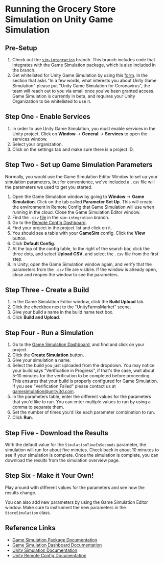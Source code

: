 # Running the Grocery Store Simulation on Unity Game Simulation

## Pre-Setup

1. Check out the [`sim-integration`](https://github.com/Unity-Technologies/unitysimulation-coronavirus-example/tree/sim-integration) branch.
This branch includes code that integrates with the Game Simulation package, which is also included in the branch.
2. Get whitelisted for Unity Game Simulation by using this [form](https://create.unity3d.com/unity-game-simulation-beta-sign-up). In the section that asks "In a few words, what interests you about Unity Game Simulation" please put "Unity Game Simulation for Coronavirus", the team will reach out to you via email once you've been granted access. Game Simulation is currently in beta, and requires your Unity Organization to be whitelisted to use it.

## Step One - Enable Services

1. In order to use Unity Game Simulation, you must enable services in the Unity project.  Click on **Window** -> **General** -> **Services** to open the services window.
2. Select your organization.
3. Click on the settings tab and make sure there is a project ID.

## Step Two - Set up Game Simulation Parameters

Normally, you would use the Game Simulation Editor Window to set up your simulation parameters, but for convenience, we've included a `.csv` file will the parameters we used to get you started.

1. Open the Game Simulation window by going to **Window** -> **Game Simulation**. Click on the tab called **Parameter Set Up**. This will create the environment in Remote Config that Game Simulation will use when running in the cloud. Close the Game Simulation Editor window.
2. Find the `.csv` [file](https://github.com/Unity-Technologies/unitysimulation-coronavirus-example/blob/sim-integration/StoreSimulationParams.csv) in the `sim-integration` branch.
3. Go to the [Remote Config Dashboard](https://app.remote-config.unity3d.com/).
4. Find your project in the project list and click on it.
5. You should see a table with your **GameSim** config. Click the **View** button.
6. Click **Default Config**.
7. At the top of the config table, to the right of the search bar, click the three dots, and select **Upload CSV**, and select the `.csv` file from the first step.
8. In Unity, open the Game Simulation window again, and verify that the parameters from the `.csv` file are visibile. If the window is already open, close and reopen the window to see the parameters.

## Step Three - Create a Build

1. In the Game Simulation Editor window, click the **Build Upload** tab.
2. Click the checkbox next to the "UnityFarmsMarket" scene.
3. Give your build a name in the build name text box.
4. Click **Build and Upload**.

## Step Four - Run a Simulation

1. Go to the [Game Simulation Dashboard](https://gamesimulation.unity3d.com/), and find and click on your project.
2. Click the **Create Simulation** button.
3. Give your simulation a name.
4. Select the build you just uploaded from the dropdown. You may notice your build says "Verification in Progress", if that's the case, wait about 5-10 minutes for the verification to be completed before proceeding. This ensures that your build is properly configured for Game Simulation. If you see "Verification Failed" please contact us at gamesimulation@unity3d.com.
5. In the parameters table, enter the different values for the parameters that you'd like to run. You can enter multiple values to run by using a comma to separate them.
6. Set the number of times you'd like each parameter combination to run.
7. Click **Run**.

## Step Five - Download the Results

With the default value for the `SimulationTimeInSeconds` parameter, the simulation will run for about five minutes. Check back in about 10 minutes to see if your simulation is complete. Once the simulation is complete, you can download the results from the simulation overview page.

## Step Six - Make it Your Own!

Play around with different values for the parameters and see how the results change.

You can also add new parameters by using the Game Simulation Editor window. Make sure to instrument the new parameters in the `StoreSimulation` class.

## Reference Links

* [Game Simulation Package Documentation](https://docs.unity3d.com/Packages/com.unity.simulation.games@0.4/manual/index.html)
* [Game Simulation Dashboard Documentation](https://unity-technologies.github.io/gamesimulation/Docs/dashboard.html)
* [Unity Simulation Documentation](https://github.com/Unity-Technologies/Unity-Simulation-Docs)
* [Unity Remote Config Documentation](https://docs.unity3d.com/Packages/com.unity.remote-config@1.2/manual/index.html)
